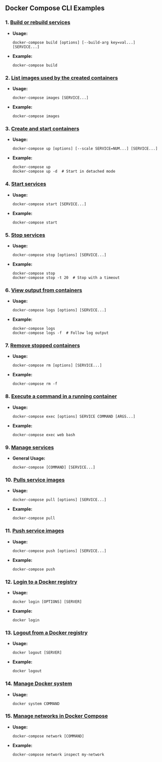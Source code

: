 ## Docker Compose CLI Examples

### 1. [Build or rebuild services](https://docs.docker.com/compose/reference/build/)
- **Usage:**
  ```shell
  docker-compose build [options] [--build-arg key=val...] [SERVICE...]
  ```
- **Example:**
  ```shell
  docker-compose build
  ```

### 2. [List images used by the created containers](https://docs.docker.com/compose/reference/images/)
- **Usage:**
  ```shell
  docker-compose images [SERVICE...]
  ```
- **Example:**
  ```shell
  docker-compose images
  ```

### 3. [Create and start containers](https://docs.docker.com/compose/reference/up/)
- **Usage:**
  ```shell
  docker-compose up [options] [--scale SERVICE=NUM...] [SERVICE...]
  ```
- **Example:**
  ```shell
  docker-compose up
  docker-compose up -d  # Start in detached mode
  ```

### 4. [Start services](https://docs.docker.com/compose/reference/start/)
- **Usage:**
  ```shell
  docker-compose start [SERVICE...]
  ```
- **Example:**
  ```shell
  docker-compose start
  ```

### 5. [Stop services](https://docs.docker.com/compose/reference/stop/)
- **Usage:**
  ```shell
  docker-compose stop [options] [SERVICE...]
  ```
- **Example:**
  ```shell
  docker-compose stop
  docker-compose stop -t 20  # Stop with a timeout
  ```

### 6. [View output from containers](https://docs.docker.com/compose/reference/logs/)
- **Usage:**
  ```shell
  docker-compose logs [options] [SERVICE...]
  ```
- **Example:**
  ```shell
  docker-compose logs
  docker-compose logs -f  # Follow log output
  ```

### 7. [Remove stopped containers](https://docs.docker.com/compose/reference/rm/)
- **Usage:**
  ```shell
  docker-compose rm [options] [SERVICE...]
  ```
- **Example:**
  ```shell
  docker-compose rm -f
  ```

### 8. [Execute a command in a running container](https://docs.docker.com/compose/reference/exec/)
- **Usage:**
  ```shell
  docker-compose exec [options] SERVICE COMMAND [ARGS...]
  ```
- **Example:**
  ```shell
  docker-compose exec web bash
  ```

### 9. [Manage services](https://docs.docker.com/compose/reference/)
- **General Usage:**
  ```shell
  docker-compose [COMMAND] [SERVICE...]
  ```

### 10. [Pulls service images](https://docs.docker.com/compose/reference/pull/)
- **Usage:**
  ```shell
  docker-compose pull [options] [SERVICE...]
  ```
- **Example:**
  ```shell
  docker-compose pull
  ```

### 11. [Push service images](https://docs.docker.com/compose/reference/push/)
- **Usage:**
  ```shell
  docker-compose push [options] [SERVICE...]
  ```
- **Example:**
  ```shell
  docker-compose push
  ```

### 12. [Login to a Docker registry](https://docs.docker.com/compose/reference/login/)
- **Usage:**
  ```shell
  docker login [OPTIONS] [SERVER]
  ```
- **Example:**
  ```shell
  docker login
  ```

### 13. [Logout from a Docker registry](https://docs.docker.com/compose/reference/logout/)
- **Usage:**
  ```shell
  docker logout [SERVER]
  ```
- **Example:**
  ```shell
  docker logout
  ```

### 14. [Manage Docker system](https://docs.docker.com/compose/reference/)
- **Usage:**
  ```shell
  docker system COMMAND
  ```

### 15. [Manage networks in Docker Compose](https://docs.docker.com/compose/networking/)
- **Usage:**
  ```shell
  docker-compose network [COMMAND]
  ```
- **Example:**
  ```shell
  docker-compose network inspect my-network
  ```
